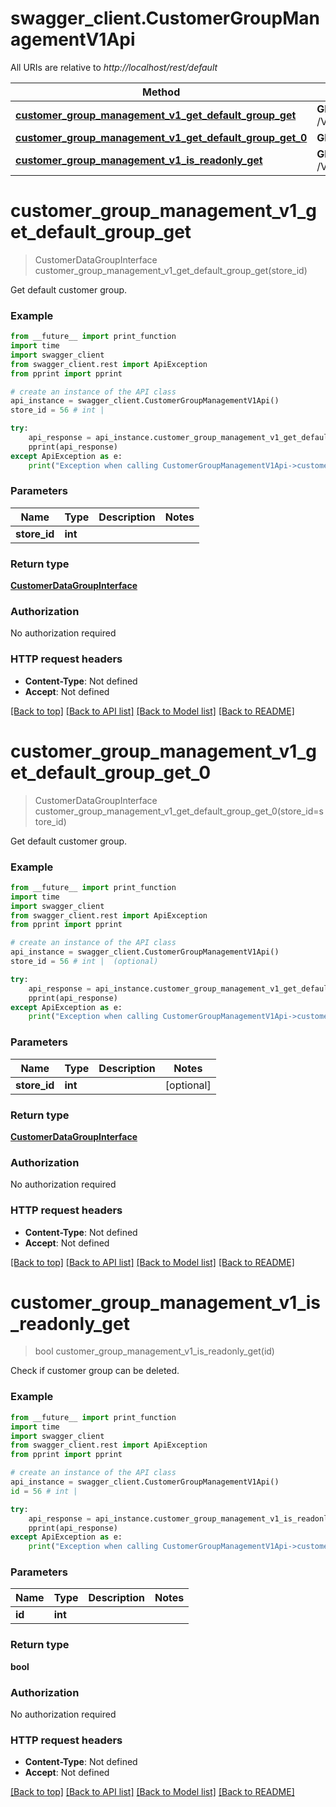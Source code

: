 # swagger_client.CustomerGroupManagementV1Api

All URIs are relative to *http://localhost/rest/default*

Method | HTTP request | Description
------------- | ------------- | -------------
[**customer_group_management_v1_get_default_group_get**](CustomerGroupManagementV1Api.md#customer_group_management_v1_get_default_group_get) | **GET** /V1/customerGroups/default/{storeId} | 
[**customer_group_management_v1_get_default_group_get_0**](CustomerGroupManagementV1Api.md#customer_group_management_v1_get_default_group_get_0) | **GET** /V1/customerGroups/default | 
[**customer_group_management_v1_is_readonly_get**](CustomerGroupManagementV1Api.md#customer_group_management_v1_is_readonly_get) | **GET** /V1/customerGroups/{id}/permissions | 


# **customer_group_management_v1_get_default_group_get**
> CustomerDataGroupInterface customer_group_management_v1_get_default_group_get(store_id)



Get default customer group.

### Example 
```python
from __future__ import print_function
import time
import swagger_client
from swagger_client.rest import ApiException
from pprint import pprint

# create an instance of the API class
api_instance = swagger_client.CustomerGroupManagementV1Api()
store_id = 56 # int | 

try: 
    api_response = api_instance.customer_group_management_v1_get_default_group_get(store_id)
    pprint(api_response)
except ApiException as e:
    print("Exception when calling CustomerGroupManagementV1Api->customer_group_management_v1_get_default_group_get: %s\n" % e)
```

### Parameters

Name | Type | Description  | Notes
------------- | ------------- | ------------- | -------------
 **store_id** | **int**|  | 

### Return type

[**CustomerDataGroupInterface**](CustomerDataGroupInterface.md)

### Authorization

No authorization required

### HTTP request headers

 - **Content-Type**: Not defined
 - **Accept**: Not defined

[[Back to top]](#) [[Back to API list]](../README.md#documentation-for-api-endpoints) [[Back to Model list]](../README.md#documentation-for-models) [[Back to README]](../README.md)

# **customer_group_management_v1_get_default_group_get_0**
> CustomerDataGroupInterface customer_group_management_v1_get_default_group_get_0(store_id=store_id)



Get default customer group.

### Example 
```python
from __future__ import print_function
import time
import swagger_client
from swagger_client.rest import ApiException
from pprint import pprint

# create an instance of the API class
api_instance = swagger_client.CustomerGroupManagementV1Api()
store_id = 56 # int |  (optional)

try: 
    api_response = api_instance.customer_group_management_v1_get_default_group_get_0(store_id=store_id)
    pprint(api_response)
except ApiException as e:
    print("Exception when calling CustomerGroupManagementV1Api->customer_group_management_v1_get_default_group_get_0: %s\n" % e)
```

### Parameters

Name | Type | Description  | Notes
------------- | ------------- | ------------- | -------------
 **store_id** | **int**|  | [optional] 

### Return type

[**CustomerDataGroupInterface**](CustomerDataGroupInterface.md)

### Authorization

No authorization required

### HTTP request headers

 - **Content-Type**: Not defined
 - **Accept**: Not defined

[[Back to top]](#) [[Back to API list]](../README.md#documentation-for-api-endpoints) [[Back to Model list]](../README.md#documentation-for-models) [[Back to README]](../README.md)

# **customer_group_management_v1_is_readonly_get**
> bool customer_group_management_v1_is_readonly_get(id)



Check if customer group can be deleted.

### Example 
```python
from __future__ import print_function
import time
import swagger_client
from swagger_client.rest import ApiException
from pprint import pprint

# create an instance of the API class
api_instance = swagger_client.CustomerGroupManagementV1Api()
id = 56 # int | 

try: 
    api_response = api_instance.customer_group_management_v1_is_readonly_get(id)
    pprint(api_response)
except ApiException as e:
    print("Exception when calling CustomerGroupManagementV1Api->customer_group_management_v1_is_readonly_get: %s\n" % e)
```

### Parameters

Name | Type | Description  | Notes
------------- | ------------- | ------------- | -------------
 **id** | **int**|  | 

### Return type

**bool**

### Authorization

No authorization required

### HTTP request headers

 - **Content-Type**: Not defined
 - **Accept**: Not defined

[[Back to top]](#) [[Back to API list]](../README.md#documentation-for-api-endpoints) [[Back to Model list]](../README.md#documentation-for-models) [[Back to README]](../README.md)

